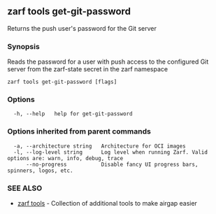 ## zarf tools get-git-password

Returns the push user's password for the Git server

### Synopsis

Reads the password for a user with push access to the configured Git server from the zarf-state secret in the zarf namespace

```
zarf tools get-git-password [flags]
```

### Options

```
  -h, --help   help for get-git-password
```

### Options inherited from parent commands

```
  -a, --architecture string   Architecture for OCI images
  -l, --log-level string      Log level when running Zarf. Valid options are: warn, info, debug, trace
      --no-progress           Disable fancy UI progress bars, spinners, logos, etc.
```

### SEE ALSO

* [zarf tools](zarf_tools.md)	 - Collection of additional tools to make airgap easier

